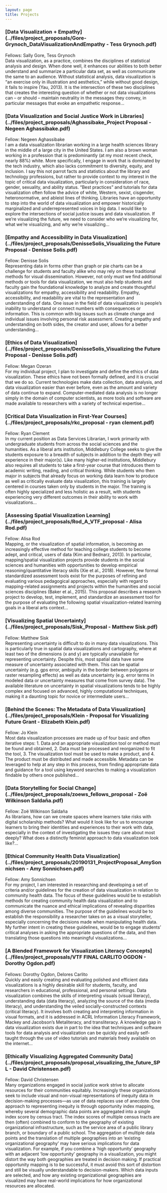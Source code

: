 ```yaml
---
layout: page
title: Projects
---
```


### [Data Visualization + Empathy](../files/project_proposals/Gore-Grynoch_DataVisualizationAndEmpathy - Tess Grynoch.pdf)
Fellows: Sally Gore, Tess Grynoch    
Data visualization, as a practice, combines the disciplines of statistical analysis and design. When done well, it enhances our abilities to both better understand and summarize a particular data set, as well as communicate the same to an audience. Without statistical analysis, data visualization is “an exercise only in illustration and aesthetics,” while without good design, it fails to inspire (Yau, 2013). It is the intersection of these two disciplines that creates the interesting question of whether or not data visualizations can – or should – maintain neutrality in the messages they convey, in particular messages that evoke an empathetic response...

### [Data Visualization and Social Justice Work in Libraries](../files/project_proposals/Aghassibake_Project Proposal - Negeen Aghassibake.pdf)
Fellow: Negeen Aghassibake    
I am a data visualization librarian working in a large health sciences library in the middle of a large city in the United States. I am also a brown woman working in a profession that is predominantly (at my most recent check, nearly 88%) white. More specifically, I engage in work that is dominated by the tech industry, which also lacks commitment to diversity, equity, and inclusion. I say this not parrot facts and statistics about the library and technology professions, but rather to provide context to my interest in the topic of critical data visualization, particularly in consideration of race, gender, sexuality, and ability status. “Best practices” and tutorials for data visualization often follow the advice of white, Western, sexist, cisgender, heteronormative, and ableist lines of thinking. Libraries have an opportunity to step into the world of data visualization and empower historically marginalized and underrepresented voices in big data. I would like to explore the intersections of social justice issues and data visualization. If we’re visualizing the future, we need to consider who we’re visualizing for, what we’re visualizing, and why we’re visualizing...

### [Empathy and Accessibility in Data Visualization](../files/project_proposals/DenisseSolis_Visualizing the Future Proposal - Denisse Solis.pdf)
Fellow: Denisse Solis    
Representing data in forms other than graph or pie charts can be a challenge for students and faculty alike who may rely on these traditional methods for visual dissemination. However, not only must we find additional methods or tools for data visualization, we must also help students and faculty gain the foundational knowledge to analyze and create thoughtful visualizations for empathy, accessibility and readability. Empathy, accessibility, and readability are vital to the representation and understanding of data. One issue in the field of data visualization is people’s inability to understand or connect numbers with consequences or information. This is common with big issues such as climate change and individual issues involving personal risk assessment. Creating empathy and understanding on both sides, the creator and user, allows for a better understanding...

### [Ethics of Data Visualization](../files/project_proposals/DenisseSolis_Visualizing the Future Proposal - Denisse Solis.pdf)
Fellow: Megan Ozeran    
For my individual project, I plan to investigate and define the ethics of data visualization. These ethics have not been formally defined, and it is crucial that we do so. Current technologies make data collection, data analysis, and data visualization easier than ever before, even as the amount and variety of data continue to expand. Computer-mediated data analysis is no longer simply in the domain of computer scientists, as more tools and software are made available to researchers with a variety of technical expertise...

### [Critical Data Visualization in First-Year Courses](../files/project_proposals/rkc_proposal - ryan clement.pdf)
Fellow: Ryan Clement    
In my current position as Data Services Librarian, I work primarily with undergraduate students from across the social sciences and the humanities. As a liberal arts institution, Middlebury College seeks to give the students exposure to a breadth of subjects in addition to the depth they will experience in their major(s). Like many higher-ed institutions, Middlebury also requires all students to take a first-year course that introduces them to academic writing, reading, and critical thinking. While students who then major in subjects that already focus on working data learn how to produce as well as critically evaluate data visualization, this training is largely centered in courses taken only by students in the major. The training is often highly specialized and less holistic as a result, with students experiencing very different outcomes in their ability to work with visualizations...

### [Assessing Spatial Visualization Learning](../files/project_proposals/Rod_A_VTF_proposal - Alisa Rod.pdf)
Fellow: Alisa Rod    
Mapping, or the visualization of spatial information, is becoming an increasingly effective method for teaching college students to become adept, and critical, users of data (Kim and Bednarz, 2013). In particular, mapping/spatial visualization projects provide students in the social sciences and humanities with opportunities to develop empirical reasoning/quantitative literacy skills (Xie et al., 2018). However, few formal standardized assessment tools exist for the purposes of refining and evaluating various pedagogical approaches, especially with regard to mapping-related assignments and projects within the humanities and social sciences disciplines (Baker et al., 2015). This proposal describes a research project to develop, test, implement, and standardize an assessment tool for the purpose of evaluating the following spatial visualization-related learning goals in a liberal arts context...

### [Visualizing Spatial Uncertainty](../files/project_proposals/Sisk_Proposal - Matthew Sisk.pdf)
Fellow: Matthew Sisk    
Representing uncertainty is difficult to do in many data visualizations. This is particularly true in spatial data visualizations and cartography, where at least two of the dimensions (x and y) are typically unavailable for representing uncertainty. Despite this, most spatial data have some measure of uncertainty associated with them. This can be spatial uncertainty (e.g. gps error, ambiguity in the border between polygons or raster resampling effects) as well as data uncertainty (e.g. error terms in modeled data or uncertainty measures that come from survey data). The available literature on uncertainty in spatial visualizations tends to be highly complex and focused on advanced, highly computational techniques, making it a daunting topic for novice or intermediate users...

### [Behind the Scenes: The Metadata of Data Visualization](../files/project_proposals/Klein - Proposal for Visualizing Future Grant - Elizabeth Klein.pdf)
Fellow: Jo Klein    
Most data visualization processes are made up of four basic and often iterative steps: 1. Data and an appropriate visualization tool or method must be found and obtained, 2. Data must be processed and reorganized to fit the tool, 3. The visualization tool must be used to make a product, and 4. The product must be distributed and made accessible. Metadata can be leveraged to help at any step in this process, from finding appropriate data and guidance for a tool using keyword searches to making a visualization findable by others once published...

### [Data Storytelling for Social Change](../files/project_proposals/zoews_fellows_proposal - Zoë Wilkinson Saldaña.pdf)
Fellow: Zoë Wilkinson Saldaña    
As librarians, how can we create spaces where learners take risks with digital scholarship methods? What would it look like for us to encourage learners to bring their identities and experiences to their work with data, especially in the context of investigating the issues they care about most deeply? What does a distinctly feminist approach to data visualization look like?...

### [Ethical Community Health Data Visualization](../files/project_proposals/20190131_ProjectProposal_AmySonnichsen - Amy Sonnichsen.pdf)
Fellow: Amy Sonnichsen    
For my project, I am interested in researching and developing a set of criteria and/or guidelines for the creation of data visualization in relation to community health data. The focus of these guidelines would be to establish methods for creating community health data visualization and to communicate the nuance and ethical implications of revealing disparities among diverse communities. The purpose of the guidelines would be to establish the responsibility a researcher takes on as a visual storyteller, especially concerning the decisions made when manipulating health data. My further intent in creating these guidelines, would be to engage students’ critical analyses in asking the appropriate questions of the data, and then translating those questions into meaningful visualizations...

### [A Blended Framework for Visualization Literacy Concepts](../files/project_proposals/VTF FINAL CARLITO OGDON - Dorothy Ogdon.pdf)
Fellows: Dorothy Ogdon, Delores Carlito    
Quickly and easily creating and evaluating polished and efficient data visualizations is a highly desirable skill for students, faculty, and researchers in educational, professional, and personal settings. Data visualization combines the skills of interpreting visuals (visual literacy), understanding data (data literacy), analyzing the source of the data (media literacy), and understanding the veiled socially-constructed contexts (critical literacy). It involves both creating and interpreting information in visual formats, and it is addressed in ACRL Information Literacy Framework, Mackey and Jacobson’s Metaliteracy, and transliteracy. A knowledge gap in data visualization exists due in part to the idea that techniques and software tools for data analysis and visualization can be quickly and easily self-taught through the use of video tutorials and materials freely available on the internet...

### [Ethically Visualizing Aggregated Community Data](../files/project_proposals/proposal_visualizing_the_future_SPL - David Christensen.pdf)
Fellow: David Christensen    
Many organizations engaged in social justice work strive to allocate resources for their communities equitably. Increasingly these organizations seek to include visual and non-visual representations of inequity data in decision-making processes—as use of data replaces use of anecdote. One approach to representing inequity is through opportunity index mapping, whereby several demographic data points are aggregated into a single index score by census tract. The index scores of multiple census tracts are then (often) combined to conform to the geography of existing organizational infrastructure, such as the service area of a public library branch, or boundary of a public school. The aggregation of multiple data points and the translation of multiple geographies into an ‘existing organizational geography’ may have serious implications for data visualization. For example, if you combine a ‘high opportunity’ geography with an adjacent ‘low opportunity’ geography in a visualization, you might distort the way both geographies are treated in decision making. If practical opportunity mapping is to be successful, it must avoid this sort of distortion and still be visually understandable to decision-makers. Which data inputs are selected, and how any existing organizational geographies are visualized may have real-world implications for how organizational resources are allocated.
